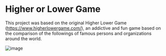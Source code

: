 # Higher or Lower Game

This project was based on the original Higher Lower Game (https://www.higherlowergame.com/), an addictive and fun game based on the comparison of the followings of famous persons and organizations around the world.

![image](https://github.com/user-attachments/assets/9bba18bc-6682-4a48-a9b1-27039f28cc33)
